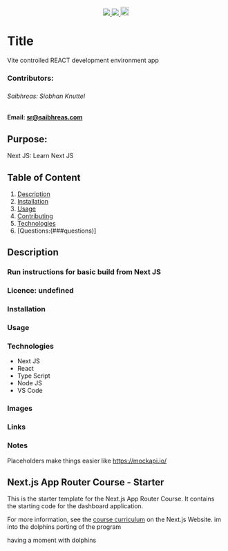
<p align='center'>
  <a href="https://github.com/saibhreas">
    <img src="https://img.shields.io/badge/GitHub-100000?style=flat&logo=github&logoColor=white">
  </a>  
  <a href='https://www.linkedin.com/in/siobhanknuttel'>
      <img src='https://img.shields.io/badge/LinkedIn-blue?style=flat&logo=linkedin&labelColor=blue'>
  </a>
    <a href='https://www.upwork.com/freelancers/saibhreas'> 
    <img src='https://img.shields.io/badge/UpWork-6FDA44?style=flat&logo=Upwork&logoColor=white' witth="45" height="20"> 
  </a>
  
</p>

# Title
Vite controlled REACT development environment app
  
<h3>Contributors:<h3>

<h6>Saibhreas: Siobhan Knuttel</h6>


#### Email: sr@saibhreas.com

## Purpose: 

Next JS: Learn Next JS

  
## Table of Content
  
  1. [Description](##description)
  2. [Installation](###instalation)
  3. [Usage](###usage)
  4. [Contributing](###contributing)
  5. [Technologies](###technologies)
  6. [Questions:(###questions)]
  
## Description








### Run instructions for basic build from Next JS



### Licence: undefined

### Installation
  
### Usage

### Technologies
* Next JS
* React
* Type Script
* Node JS
* VS Code

### Images

### Links


### Notes

 Placeholders make things easier like  https://mockapi.io/





## Next.js App Router Course - Starter





This is the starter template for the Next.js App Router Course. It contains the starting code for the dashboard application.

For more information, see the [course curriculum](https://nextjs.org/learn) on the Next.js Website.
 im into the dolphins porting of the program
 
 having a moment with dolphins
 